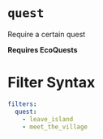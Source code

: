 # `quest`

Require a certain quest

**Requires EcoQuests**

# Filter Syntax
```yaml
filters:
  quest:
    - leave_island
    - meet_the_village
```
